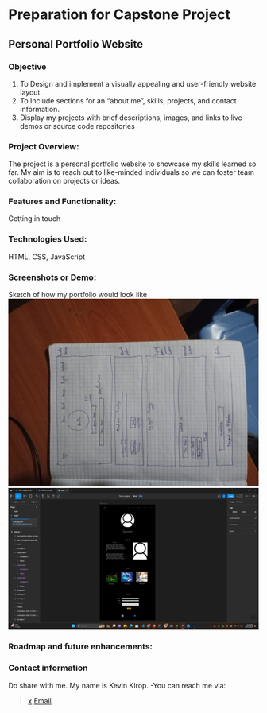 # Preparation for Capstone Project

## Personal Portfolio Website
### Objective
1. To Design and implement a visually appealing and user-friendly website layout.
2. To Include sections for an “about me”, skills, projects, and contact information.
3. Display my projects with brief descriptions, images, and links to live demos or source code repositories

### Project Overview:
The project is a personal portfolio website to showcase my skills learned so far.
My aim is to reach out to like-minded individuals so we can foster team collaboration on projects or ideas.

### Features and Functionality:
Getting in touch

### Technologies Used:
HTML, CSS, JavaScript

### Screenshots or Demo:
Sketch of how my portfolio would look like ![demo](images/rough.jpg)
![figma file](images/demo2.jpg)

### Roadmap and future enhancements:


### Contact information
Do share with me. My name is Kevin Kirop.
-You can reach me via:
> [x](x.com/@/KevinKurkut)
> [Email](kevinkurkut@gmail.com)


[dggg]: im